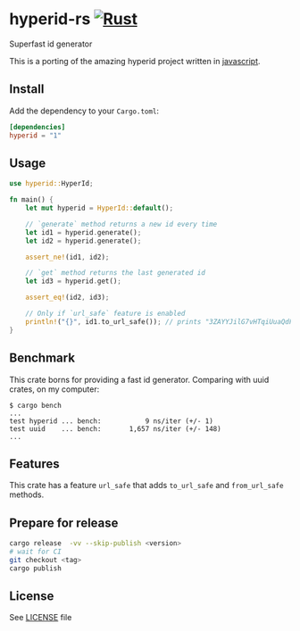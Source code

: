 # hyperid-rs [![Rust](https://github.com/allevo/hyperid-rs/actions/workflows/rust.yml/badge.svg?branch=main)](https://github.com/allevo/hyperid-rs/actions/workflows/rust.yml)
Superfast id generator

This is a porting of the amazing hyperid project written in [javascript](https://github.com/mcollina/hyperid).

## Install

Add the dependency to your `Cargo.toml`:
```toml
[dependencies]
hyperid = "1"
```

## Usage

```rust
use hyperid::HyperId;

fn main() {
    let mut hyperid = HyperId::default();

    // `generate` method returns a new id every time
    let id1 = hyperid.generate();
    let id2 = hyperid.generate();

    assert_ne!(id1, id2);

    // `get` method returns the last generated id
    let id3 = hyperid.get();

    assert_eq!(id2, id3);

    // Only if `url_safe` feature is enabled
    println!("{}", id1.to_url_safe()); // prints "3ZAYYJilG7vHTqiUuaQdFg.0"
}
```

## Benchmark
This crate borns for providing a fast id generator.
Comparing with uuid crates, on my computer:

```
$ cargo bench
...
test hyperid ... bench:           9 ns/iter (+/- 1)
test uuid    ... bench:       1,657 ns/iter (+/- 148)
...
```

## Features

This crate has a feature `url_safe` that adds `to_url_safe` and `from_url_safe` methods.

## Prepare for release

```sh
cargo release  -vv --skip-publish <version>
# wait for CI
git checkout <tag>
cargo publish
```


## License

See [LICENSE](./LICENSE) file